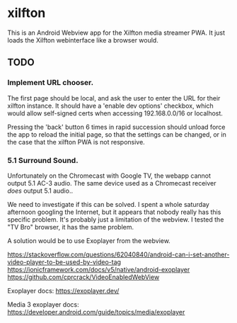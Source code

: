 # xilfton

This is an Android Webview app for the Xilfton media streamer PWA.
It just loads the Xilfton webinterface like a browser would.

## TODO

### Implement URL chooser.

The first page should be local, and ask the user to enter the URL
for their xilfton instance. It should have a 'enable dev options' checkbox,
which would allow self-signed certs when accessing 192.168.0.0/16 or localhost.

Pressing the 'back' button 6 times in rapid succession should unload
force the app to reload the initial page, so that the settings can
be changed, or in the case that the xilfton PWA is not responsive.

### 5.1 Surround Sound.

Unfortunately on the Chromecast with Google TV, the webapp cannot
output 5.1 AC-3 audio. The same device used as a Chromecast
receiver _does_ output 5.1 audio..

We need to investigate if this can be solved. I spent a whole saturday
afternoon googling the Internet, but it appears that nobody really
has this specific problem. It's probably just a limitation of the
webview. I tested the "TV Bro" browser, it has the same problem.

A solution would be to use Exoplayer from the webview.

https://stackoverflow.com/questions/62040840/android-can-i-set-another-video-player-to-be-used-by-video-tag
https://ionicframework.com/docs/v5/native/android-exoplayer
https://github.com/cprcrack/VideoEnabledWebView

Exoplayer docs:
https://exoplayer.dev/

Media 3 exoplayer docs:
https://developer.android.com/guide/topics/media/exoplayer

